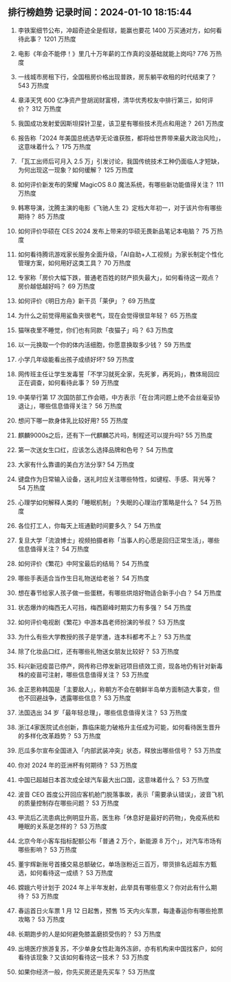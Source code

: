 
## 排行榜趋势 记录时间：2024-01-10 18:15:44
  
  1. 李铁案细节公布，冲超奇迹全是假球，能赢也要花 1400 万买通对方，如何看待此事？ 1201 万热度
    
  2. 电影《年会不能停！》里几十万年薪的工作真的没基础就能上岗吗? 776 万热度
    
  3. 一线城市房租下行，全国租房价格出现普跌，房东躺平收租的时代结束了？ 543 万热度
    
  4. 章泽天凭 600 亿净资产登胡润财富榜，清华优秀校友中排行第三，如何评价？ 312 万热度
    
  5. 我国成功发射爱因斯坦探针卫星，该卫星有哪些技术亮点和用途？ 261 万热度
    
  6. 报告称「2024 年美国总统选举无论谁获胜，都将给世界带来最大政治风险」，这意味着什么？ 175 万热度
    
  7. 「瓦工出师后可月入 2.5 万」引发讨论，我国传统技术工种仍面临人才短缺，为何出现这一现象？如何缓解？ 125 万热度
    
  8. 如何评价新发布的荣耀 MagicOS 8.0 魔法系统，有哪些新功能值得关注？ 111 万热度
    
  9. 韩寒导演，沈腾主演的电影《飞驰人生 2》定档大年初一，对于该片你有哪些期待？ 85 万热度
    
  10. 如何评价华硕在 CES 2024 发布上带来的华硕无畏新品笔记本电脑？ 75 万热度
    
  11. 如何看待腾讯游戏家长服务全面升级，「AI自助+人工视频」为家长制定个性化管理方案，如何用好这类工具？ 70 万热度
    
  12. 专家称「房价大幅下跌，普通老百姓的财产损失最大」，如何看待这一观点？房价越低越好吗？ 69 万热度
    
  13. 如何评价《明日方舟》新干员「莱伊」？ 69 万热度
    
  14. 为什么之前觉得用鲨鱼夹很老气，现在会觉得很显年轻？ 65 万热度
    
  15. 猫咪夜里不睡觉，你们也有同款「夜猫子」吗？ 63 万热度
    
  16. 以一元换取一个你的体内活细胞，你愿意换取多少钱？ 59 万热度
    
  17. 小学几年级能看出孩子成绩好坏? 59 万热度
    
  18. 网传班主任让学生发毒誓「不学习就死全家，先死爹，再死妈」，教体局回应正在调查，如何看待此事？ 59 万热度
    
  19. 中美举行第 17 次国防部工作会晤，中方表示「在台湾问题上绝不会丝毫妥协退让」，哪些信息值得关注？ 56 万热度
    
  20. 想问下哪一款身体乳比较好用? 55 万热度
    
  21. 麒麟9000s之后，还有下一代麒麟芯片吗，制程还可以提升吗? 55 万热度
    
  22. 第一次送女生口红，应该怎么选择品牌和色号？ 54 万热度
    
  23. 大家有什么靠谱的美白方法分享? 54 万热度
    
  24. 键盘作为日常输入设备，送礼时应关注哪些特性，如键程、手感、背光等？ 54 万热度
    
  25. 心理学如何解释人类的「睡眠机制」？失眠的心理治疗策略是什么？ 54 万热度
    
  26. 各位打工人，你每天上班通勤时间要多久？ 54 万热度
    
  27. 复旦大学「流浪博士」视频拍摄者称「当事人的心愿是回归正常生活」，哪些信息值得关注？ 54 万热度
    
  28. 如何评价《繁花》中阿宝最后的结局？ 54 万热度
    
  29. 哪些手表适合当作生日礼物送给老爸？ 54 万热度
    
  30. 想在春节给家人孩子做一些蛋糕，有哪些烘焙好物适合新手小白？ 54 万热度
    
  31. 状态爆炸的梅西无人可挡，梅西巅峰时期实力有多强？ 54 万热度
    
  32. 如何评价电视剧《繁花》中游本昌老师扮演的爷叔？ 53 万热度
    
  33. 为什么有些大学教授的孩子是学渣，连本科都考不上？ 53 万热度
    
  34. 除了化妆品口红，还有哪些礼物送女朋友比较好？ 53 万热度
    
  35. 科兴新冠疫苗已停产，网传称已停发新冠项目绩效工资，现各地仍有针对新毒株的疫苗可注射，哪些信息值得关注？ 53 万热度
    
  36. 金正恩称韩国是「主要敌人」，称朝方不会在朝鲜半岛单方面制造大事变，但也不回避战争，透露哪些信息？ 53 万热度
    
  37. 法国选出 34 岁「最年轻总理」，哪些信息值得关注？ 53 万热度
    
  38. 浙江4家医院试点创新，靠临床能力破格升主任成为可能，如何看待医生晋升的多样化改革趋势？ 53 万热度
    
  39. 厄瓜多尔宣布全国进入「内部武装冲突」状态，释放出哪些信号？ 53 万热度
    
  40. 你对 2024 年的亚洲杯有何期待？ 53 万热度
    
  41. 中国已超越日本首次成全球汽车最大出口国，这意味着什么？ 53 万热度
    
  42. 波音 CEO 首度公开回应客机舱门脱落事故，表示「需要承认错误」，波音飞机的质量控制存在哪些问题？ 53 万热度
    
  43. 甲流后乙流患病比例明显升高，医生称「休息好是最好的药物」，免疫系统和睡眠的关系是怎样的？ 53 万热度
    
  44. 北京今年小客车指标配额公布「普通 2 万个，新能源 8 万个」，对汽车市场有哪些影响？ 53 万热度
    
  45. 董宇辉新账号首播交易总额破亿，单场涨粉近三百万，带货排名远超东方甄选，如何看待这一成绩？ 53 万热度
    
  46. 嫦娥六号计划于 2024 年上半年发射，此举具有哪些意义？你对此有什么期待？ 53 万热度
    
  47. 春运首日火车票 1 月 12 日起售，预售 15 天内火车票，每逢春运你有哪些抢票攻略？ 53 万热度
    
  48. 长期跑步的人是如何避免膝盖磨损受伤的？ 53 万热度
    
  49. 出境医疗旅游复苏，不少单身女性赴海外冻卵，亦有机构来中国找客户，如何看待该现象？又该如何看待这一技术？ 53 万热度
    
  50. 如果你经济一般，你先买房还是先买车？ 53 万热度
    